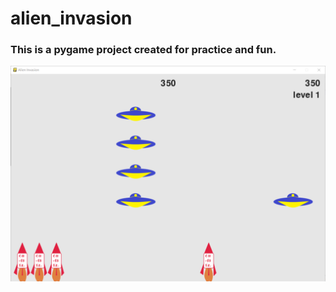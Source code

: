 # alien_invasion

### This is a pygame project created for practice and fun.
 
 <img src="images/alien_invasion.png" width="1000">
